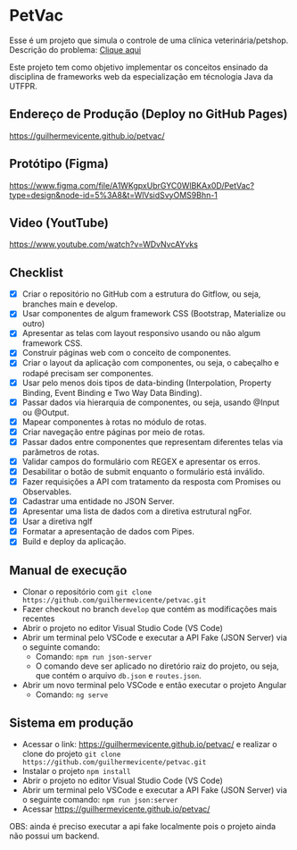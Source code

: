 # PetVac

Esse é um projeto que simula o controle de uma clínica veterinária/petshop. Descrição do problema: [Clique aqui](https://moodle.utfpr.edu.br/pluginfile.php/2906636/assignsubmission_file/submission_files/3850499/petvac.pdf?forcedownload=1)

Este projeto tem como objetivo implementar os conceitos ensinado da disciplina de frameworks web da especialização em técnologia Java da UTFPR.

## Endereço de Produção (Deploy no GitHub Pages)

https://guilhermevicente.github.io/petvac/

## Protótipo (Figma)

https://www.figma.com/file/A1WKgpxUbrGYC0WlBKAx0D/PetVac?type=design&node-id=5%3A8&t=WlVsidSvyOMS9Bhn-1

## Video (YoutTube)

https://www.youtube.com/watch?v=WDvNvcAYvks

## Checklist

- [x] Criar o repositório no GitHub com a estrutura do Gitflow, ou seja, branches main e develop.
- [x] Usar componentes de algum framework CSS (Bootstrap, Materialize ou outro)
- [X] Apresentar as telas com layout responsivo usando ou não algum framework CSS.
- [x] Construir páginas web com o conceito de componentes.
- [x] Criar o layout da aplicação com componentes, ou seja, o cabeçalho e rodapé precisam ser componentes.
- [x] Usar pelo menos dois tipos de data-binding (Interpolation, Property Binding, Event Binding e Two Way Data Binding).
- [x] Passar dados via hierarquia de componentes, ou seja, usando @Input ou @Output.
- [x] Mapear componentes à rotas no módulo de rotas.
- [x] Criar navegação entre páginas por meio de rotas.
- [x] Passar dados entre componentes que representam diferentes telas via parâmetros de rotas.
- [x] Validar campos do formulário com REGEX e apresentar os erros.
- [x] Desabilitar o botão de submit enquanto o formulário está inválido.
- [X] Fazer requisições a API com tratamento da resposta com Promises ou Observables.
- [X] Cadastrar uma entidade no JSON Server.
- [X] Apresentar uma lista de dados com a diretiva estrutural ngFor.
- [X] Usar a diretiva ngIf
- [X] Formatar a apresentação de dados com Pipes.
- [X] Build e deploy da aplicação.

## Manual de execução
- Clonar o repositório com `git clone https://github.com/guilhermevicente/petvac.git`
- Fazer checkout no branch `develop` que contém as modificações mais recentes
- Abrir o projeto no editor Visual Studio Code (VS Code)
- Abrir um terminal pelo VSCode e executar a API Fake (JSON Server) via o seguinte comando: 
  - Comando: `npm run json-server`
  - O comando deve ser aplicado no diretório raiz do projeto, ou seja, que contém o arquivo `db.json` e `routes.json`.
- Abrir um novo terminal pelo VSCode e então executar o projeto Angular
  - Comando: `ng serve`

## Sistema em produção

- Acessar o link: https://guilhermevicente.github.io/petvac/ e realizar o clone do projeto `git clone https://github.com/guilhermevicente/petvac.git`
- Instalar o projeto `npm install`
- Abrir o projeto no editor Visual Studio Code (VS Code)
- Abrir um terminal pelo VSCode e executar a API Fake (JSON Server) via o seguinte comando: `npm run json:server`
- Acessar https://guilhermevicente.github.io/petvac/

OBS: ainda é preciso executar a api fake localmente pois o projeto ainda não possui um backend.
